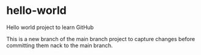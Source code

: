 # hello-world
Hello world project to learn GitHub

This is a new branch of the main branch project to capture changes before committing them nack to the main branch.
